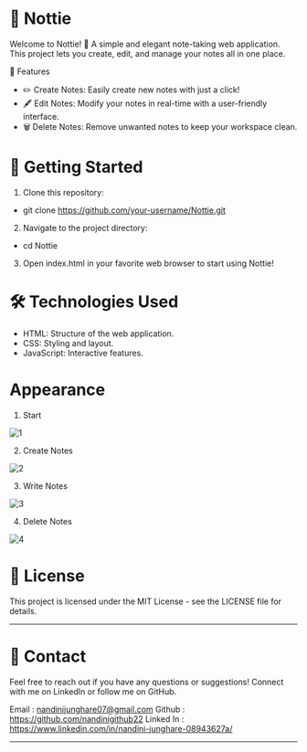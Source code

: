 # 📝 Nottie

Welcome to Nottie! 🎉 A simple and elegant note-taking web application. This project lets you create, edit, and manage your notes all in one place.

🌟 Features
  - ✏️ Create Notes: Easily create new notes with just a click!
  - 🖋️ Edit Notes: Modify your notes in real-time with a user-friendly interface.
  - 🗑️ Delete Notes: Remove unwanted notes to keep your workspace clean.


# 🚀 Getting Started
1. Clone this repository:
  - git clone https://github.com/your-username/Nottie.git
2. Navigate to the project directory:
  - cd Nottie
3. Open index.html in your favorite web browser to start using Nottie!


# 🛠️ Technologies Used
  - HTML: Structure of the web application.
  - CSS: Styling and layout.
  - JavaScript: Interactive features.



# Appearance 
1. Start

![1](https://github.com/user-attachments/assets/b3eeb308-2f74-44fd-b4f6-1ed6fc7630d8)

2. Create Notes

![2](https://github.com/user-attachments/assets/f08eaadc-347b-4713-92e8-009e84baafbd)


3. Write Notes

![3](https://github.com/user-attachments/assets/24460dcb-259d-4c57-87d1-e798f1daa59c)


4. Delete Notes

 ![4](https://github.com/user-attachments/assets/35b212bd-3a45-477e-b064-4555158020dc)




# 📄 License
This project is licensed under the MIT License - see the LICENSE file for details.


----------------------------------------------------------------------------------------------------------------------------------------------------------------------------------
# 💬 Contact
Feel free to reach out if you have any questions or suggestions!
Connect with me on LinkedIn or follow me on GitHub.

Email : nandinijunghare07@gmail.com
Github : https://github.com/nandinigithub22
Linked In : https://www.linkedin.com/in/nandini-junghare-08943627a/

-----------------------------------------------------------------------------------------------------------------------------------------------------------------------------------
